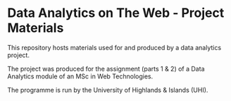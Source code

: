 # Data Analytics on The Web - Project Materials

This repository hosts materials used for and produced by a data analytics project.

The project was produced for the assignment (parts 1 & 2) of a Data Analytics module of an MSc in Web Technologies. 

The programme is run by the University of Highlands & Islands (UHI).
